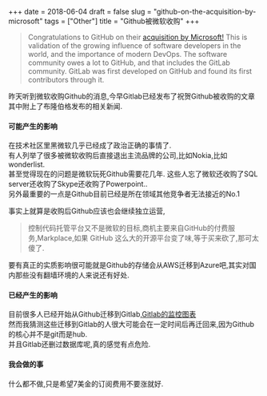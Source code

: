 +++
date = 2018-06-04
draft = false
slug = "github-on-the-acquisition-by-microsoft"
tags = ["Other"]
title = "Github被微软收购"
+++

> Congratulations to GitHub on their [acquisition by Microsoft!](https://www.bloomberg.com/news/articles/2018-06-03/microsoft-is-said-to-have-agreed-to-acquire-coding-site-github) This is validation of the growing influence of software developers in the world, and the importance of modern DevOps. The software community owes a lot to GitHub, and that includes the GitLab community. GitLab was first developed on GitHub and found its first contributors through it.

昨天听到微软收购Github的消息,今早Gitlab已经发布了祝贺Github被收购的文章其中附上了布隆伯格发布的相关新闻.

#### 可能产生的影响
在技术社区里黑微软几乎已经成了政治正确的事情了.  
有人列举了很多被微软收购后直接退出主流品牌的公司,比如Nokia,比如wonderlist.  
甚至觉得现在的问题是微软玩死Github需要花几年. 
这些人忘了微软还收购了SQL server还收购了Skype还收购了Powerpoint..  
另外最重要的一点是Github目前已经是所在领域其他竞争者无法接近的No.1

事实上就算是收购后Github应该也会继续独立运营,

> 控制代码托管平台又不是微软的目标,商机主要来自GitHub的付费服务,Markplace,如果 GitHub 这么大的开源平台变了味,等于买来砍了,那可太傻了.  

要有真正的实质影响很可能就是Github的存储会从AWS迁移到Azure吧,其实对国内那些没有翻墙环境的人来说还有好处.

#### 已经产生的影响
目前很多人已经开始从Github迁移到Gitlab,[Gitlab的监控图表](https://monitor.gitlab.net/dashboard/db/github-importer?orgId=1&from=now-24h&to=now)  
然而我猜测这些迁移到Gitlab的人很大可能会在一定时间后再迁回来,因为Github的核心并不是git而是hub.  
并且Gitlab还删过数据库呢,真的感觉有点危险.

#### 我会做的事
什么都不做,只是希望7美金的订阅费用不要涨就好.
